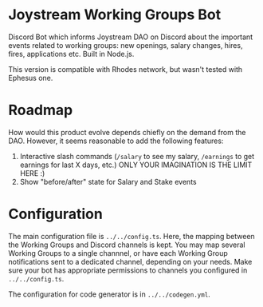 # Joystream Working Groups Bot

Discord Bot which informs Joystream DAO on Discord about the important events related to working groups: new openings, salary changes, hires, fires, applications etc. Built in Node.js.

This version is compatible with Rhodes network, but wasn't tested with Ephesus one.

# Roadmap

How would this product evolve depends chiefly on the demand from the DAO. However, it seems reasonable to add the following features:

1. Interactive slash commands (`/salary` to see my salary, `/earnings` to get earnings for last X days, etc.) ONLY YOUR IMAGINATION IS THE LIMIT HERE :) 
2. Show "before/after" state for Salary and Stake events


# Configuration

The main configuration file is `../../config.ts`. Here, the mapping between the Working Groups and Discord channels is kept. You may map several Working Groups to a single channnel, or have each Working Group notifications sent to a dedicated channel, depending on your needs. Make sure your bot has appropriate permissions to channels you configured in `../../config.ts`. 

The configuration for code generator is in `../../codegen.yml`. 